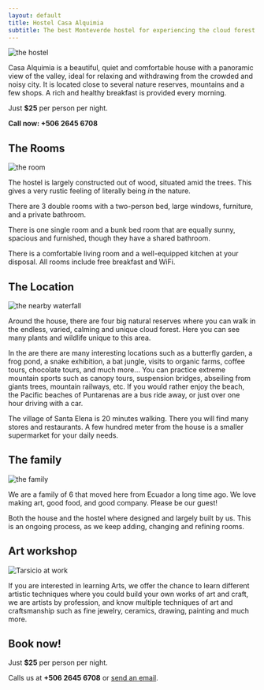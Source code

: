 ```yaml
---
layout: default
title: Hostel Casa Alquimia
subtitle: The best Monteverde hostel for experiencing the cloud forest
---
```


![the hostel](/images/hostel.jpg)

Casa Alquimia is a beautiful, quiet and comfortable house with a panoramic view of the valley, ideal for relaxing and withdrawing from the crowded and noisy city.
It is located close to several nature reserves, mountains and a few shops.
A rich and healthy breakfast is provided every morning.

Just **$25** per person per night.

**Call now: +506 2645 6708**

## The Rooms

![the room](/images/room.jpg)

The hostel is largely constructed out of wood, situated amid the trees. This gives a very rustic feeling of literally being *in* the nature.

There are 3 double rooms with a two-person bed, large windows, furniture, and a private bathroom.

There is one single room and a bunk bed room that are equally sunny, spacious and furnished, though they have a shared bathroom.

There is a comfortable living room and a well-equipped kitchen at your disposal.
All rooms include free breakfast and WiFi.

## The Location

![the nearby waterfall](/images/nature.jpg)

Around the house, there are four big natural reserves where you can walk in the endless, varied, calming and unique cloud forest.
Here you can see many plants and wildlife unique to this area.

In the are there are many interesting locations such as a butterfly garden, a frog pond, a snake exhibition, a bat jungle, visits to organic farms, coffee tours, chocolate tours, and much more...
You can practice extreme mountain sports such as canopy tours, suspension bridges, abseiling from giants trees, mountain railways, etc.
If you would rather enjoy the beach, the Pacific beaches of Puntarenas are a bus ride away, or just over one hour driving with a car.

The village of Santa Elena is 20 minutes walking. There you will find many stores and restaurants.
A few hundred meter from the house is a smaller supermarket for your daily needs.

## The family

![the family](/images/family.jpg)

We are a family of 6 that moved here from Ecuador a long time ago.
We love making art, good food, and good company.
Please be our guest!

Both the house and the hostel where designed and largely built by us.
This is an ongoing process, as we keep adding, changing and refining rooms.

## Art workshop

![Tarsicio at work](/images/workshop.jpg)

If you are interested in learning Arts, we offer the chance to learn different artistic techniques where you could build your own works of art and craft, we are artists by profession, and know multiple techniques of art and craftsmanship such as fine jewelry, ceramics, drawing, painting and much more.

## Book now!

Just **$25** per person per night.

Calls us at **+506 2645 6708**
or [send an email](mailto:trasicio.castillo@gmail.com).
